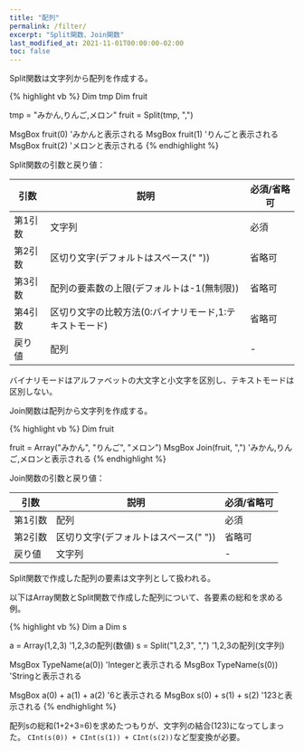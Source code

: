```yaml
---
title: "配列"
permalink: /filter/
excerpt: "Split関数、Join関数"
last_modified_at: 2021-11-01T00:00:00-02:00
toc: false
---
```


Split関数は文字列から配列を作成する。

{% highlight vb %}
Dim tmp
Dim fruit

tmp = "みかん,りんご,メロン"
fruit = Split(tmp, ",")

MsgBox fruit(0) 'みかんと表示される
MsgBox fruit(1) 'りんごと表示される
MsgBox fruit(2) 'メロンと表示される
{% endhighlight %}

Split関数の引数と戻り値：

|引数|説明|必須/省略可|
|---|---|---|
|第1引数|文字列|必須|
|第2引数|区切り文字(デフォルトはスペース(" "))|省略可|
|第3引数|配列の要素数の上限(デフォルトは-1(無制限))|省略可|
|第4引数|区切り文字の比較方法(0:バイナリモード,1:テキストモード)|省略可|
|戻り値|配列|-|

バイナリモードはアルファベットの大文字と小文字を区別し、テキストモードは区別しない。

Join関数は配列から文字列を作成する。

{% highlight vb %}
Dim fruit

fruit = Array("みかん", "りんご", "メロン")
MsgBox Join(fruit, ",") 'みかん,りんご,メロンと表示される
{% endhighlight %}

Join関数の引数と戻り値：

|引数|説明|必須/省略可|
|---|---|---|
|第1引数|配列|必須|
|第2引数|区切り文字(デフォルトはスペース(" "))|省略可|
|戻り値|文字列|-|

Split関数で作成した配列の要素は文字列として扱われる。

以下はArray関数とSplit関数で作成した配列について、各要素の総和を求める例。

{% highlight vb %}
Dim a
Dim s

a = Array(1,2,3)    '1,2,3の配列(数値)
s = Split("1,2,3", ",") '1,2,3の配列(文字列)

MsgBox TypeName(a(0)) 'Integerと表示される
MsgBox TypeName(s(0)) 'Stringと表示される

MsgBox a(0) + a(1) + a(2) '6と表示される
MsgBox s(0) + s(1) + s(2) '123と表示される
{% endhighlight %}

配列sの総和(1+2+3=6)を求めたつもりが、文字列の結合(123)になってしまった。
`CInt(s(0)) + CInt(s(1)) + CInt(s(2))`など型変換が必要。
